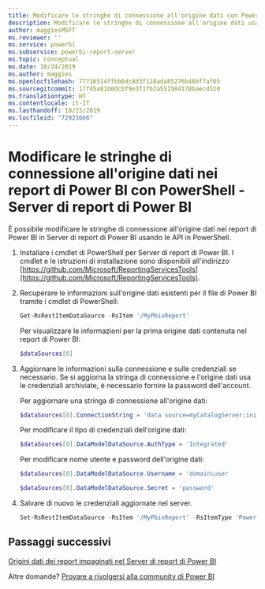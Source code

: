 ```yaml
---
title: Modificare le stringhe di connessione all'origine dati con PowerShell
description: Modificare le stringhe di connessione all'origine dati usando le API in PowerShell - Server di report di Power BI.
author: maggiesMSFT
ms.reviewer: ''
ms.service: powerbi
ms.subservice: powerbi-report-server
ms.topic: conceptual
ms.date: 10/24/2019
ms.author: maggies
ms.openlocfilehash: 77716514ffbb6dc8d3f128ada85276b46bf7af05
ms.sourcegitcommit: 17f45a81b0dcbf9e3f1fb2a551584170baecd320
ms.translationtype: HT
ms.contentlocale: it-IT
ms.lasthandoff: 10/25/2019
ms.locfileid: "72923666"
---
```

# <a name="change-data-source-connection-strings-in-power-bi-reports-with-powershell---power-bi-report-server"></a>Modificare le stringhe di connessione all'origine dati nei report di Power BI con PowerShell - Server di report di Power BI

È possibile modificare le stringhe di connessione all'origine dati nei report di Power BI in Server di report di Power BI usando le API in PowerShell. 

1. Installare i cmdlet di PowerShell per Server di report di Power BI. I cmdlet e le istruzioni di installazione sono disponibili all'indirizzo [https://github.com/Microsoft/ReportingServicesTools](https://github.com/Microsoft/ReportingServicesTools). 

2. Recuperare le informazioni sull'origine dati esistenti per il file di Power BI tramite i cmdlet di PowerShell:

    ```powershell
    Get-RsRestItemDataSource -RsItem '/MyPbixReport'
    ```

    Per visualizzare le informazioni per la prima origine dati contenuta nel report di Power BI: 

    ```powershell
    $dataSources[0]
    ```

3. Aggiornare le informazioni sulla connessione e sulle credenziali se necessario. Se si aggiorna la stringa di connessione e l'origine dati usa le credenziali archiviate, è necessario fornire la password dell'account. 

    Per aggiornare una stringa di connessione all'origine dati:

    ```powershell
    $dataSources[0].ConnectionString = 'data source=myCatalogServer;initial catalog=ReportServer;persist security info=False' 
    ```

    Per modificare il tipo di credenziali dell'origine dati:

    ```powershell
    $dataSources[0].DataModelDataSource.AuthType = 'Integrated'
    ```

    Per modificare nome utente e password dell'origine dati:

    ```powershell
    $dataSources[0].DataModelDataSource.Username = 'domain\user
    ```
    ```powershell
    $dataSources[0].DataModelDataSource.Secret = 'password'
    ```

4. Salvare di nuovo le credenziali aggiornate nel server.

    ```powershell
    Set-RsRestItemDataSource -RsItem '/MyPbixReport' -RsItemType 'PowerBIReport' -DataSources $dataSources
    ```

## <a name="next-steps"></a>Passaggi successivi

[Origini dati dei report impaginati nel Server di report di Power BI](connect-data-sources.md) 

Altre domande? [Provare a rivolgersi alla community di Power BI](https://community.powerbi.com/)

